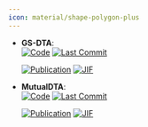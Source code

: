 ```yaml
---
icon: material/shape-polygon-plus
---
```





- **GS-DTA**:   
    [![Code](https://img.shields.io/github/stars/zhuziguang/GS-DTA?style=for-the-badge&logo=github)](https://github.com/zhuziguang/GS-DTA) 
    [![Last Commit](https://img.shields.io/github/last-commit/zhuziguang/GS-DTA?style=for-the-badge&logo=github)](https://github.com/zhuziguang/GS-DTA) 

    [![Publication](https://img.shields.io/badge/Publication-Citations:0-blue?style=for-the-badge&logo=bookstack)](https://doi.org/10.1186/s12864-025-11234-4) 
    [![JIF](https://img.shields.io/badge/Impact_Factor-3.50-purple?style=for-the-badge&logo=academia)](https://doi.org/10.1186/s12864-025-11234-4)



- **MutualDTA**:   
    [![Code](https://img.shields.io/github/stars/yydhYYDH/MutualDTA?style=for-the-badge&logo=github)](https://github.com/yydhYYDH/MutualDTA) 
    [![Last Commit](https://img.shields.io/github/last-commit/yydhYYDH/MutualDTA?style=for-the-badge&logo=github)](https://github.com/yydhYYDH/MutualDTA) 

    [![Publication](https://img.shields.io/badge/Publication-Citations:0-blue?style=for-the-badge&logo=bookstack)](https://doi.org/10.1021/acs.jcim.4c01893) 
    [![JIF](https://img.shields.io/badge/Impact_Factor-5.60-purple?style=for-the-badge&logo=academia)](https://doi.org/10.1021/acs.jcim.4c01893)


